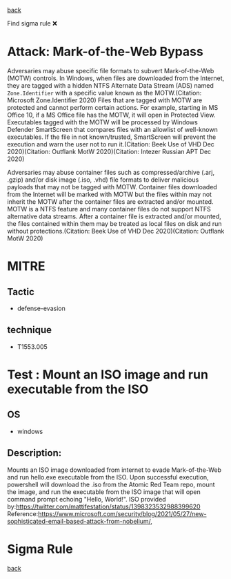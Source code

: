
[back](../index.md)

Find sigma rule :x: 

# Attack: Mark-of-the-Web Bypass 

Adversaries may abuse specific file formats to subvert Mark-of-the-Web (MOTW) controls. In Windows, when files are downloaded from the Internet, they are tagged with a hidden NTFS Alternate Data Stream (ADS) named <code>Zone.Identifier</code> with a specific value known as the MOTW.(Citation: Microsoft Zone.Identifier 2020) Files that are tagged with MOTW are protected and cannot perform certain actions. For example, starting in MS Office 10, if a MS Office file has the MOTW, it will open in Protected View. Executables tagged with the MOTW will be processed by Windows Defender SmartScreen that compares files with an allowlist of well-known executables. If the file in not known/trusted, SmartScreen will prevent the execution and warn the user not to run it.(Citation: Beek Use of VHD Dec 2020)(Citation: Outflank MotW 2020)(Citation: Intezer Russian APT Dec 2020)

Adversaries may abuse container files such as compressed/archive (.arj, .gzip) and/or disk image (.iso, .vhd) file formats to deliver malicious payloads that may not be tagged with MOTW. Container files downloaded from the Internet will be marked with MOTW but the files within may not inherit the MOTW after the container files are extracted and/or mounted. MOTW is a NTFS feature and many container files do not support NTFS alternative data streams. After a container file is extracted and/or mounted, the files contained within them may be treated as local files on disk and run without protections.(Citation: Beek Use of VHD Dec 2020)(Citation: Outflank MotW 2020)

# MITRE
## Tactic
  - defense-evasion


## technique
  - T1553.005


# Test : Mount an ISO image and run executable from the ISO
## OS
  - windows


## Description:
Mounts an ISO image downloaded from internet to evade Mark-of-the-Web and run hello.exe executable from the ISO. 
Upon successful execution, powershell will download the .iso from the Atomic Red Team repo, mount the image, and run the executable from the ISO image that will open command prompt echoing "Hello, World!". 
ISO provided by:https://twitter.com/mattifestation/status/1398323532988399620 Reference:https://www.microsoft.com/security/blog/2021/05/27/new-sophisticated-email-based-attack-from-nobelium/,  

# Sigma Rule


[back](../index.md)
